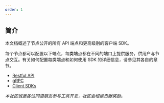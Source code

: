 ```yaml
---
order: 1
---
```

## 简介

本文档概述了节点公开的所有 API 端点和更高级别的客户端 SDK。


每个节点都可以配置以下端点，每类端点都在不同的端口上提供服务，供用户与节点交互。有关如何配置每类端点和如何使用 SDK 的详细信息，请参见其各自的章节。

- [Restful API](./grpc-rest.md)
- [gRPC](./grpc-client.md)
- [Client SDKs](./sdk.md) 

*本社区诚邀各位同道朋友参与工具开发，社区会根据贡献奖励。*
